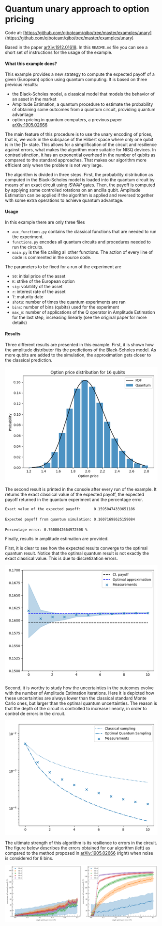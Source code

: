 # Quantum unary approach to option pricing

Code at: [https://github.com/qiboteam/qibo/tree/master/examples/unary](https://github.com/qiboteam/qibo/tree/master/examples/unary)

Based in the paper [arXiv:1912.01618](https://arxiv.org/abs/1912.01618). In this `README.md` file you can see a short
set of instructions for the usage of the example.

#### What this example does?

This example provides a new strategy to compute the expected payoff of a given (European) option using quantum computing.
It is based on three previous results:
- the Black-Scholes model, a classical model that models the behavior of an asset in the market
- Amplitude Estimation, a quantum procedure to estimate the probability of obtaining some outcomes from a quantum circuit,
providing quantum advantage
- option pricing in quantum computers, a previous paper [arXiv:1905.02666](https://arxiv.org/abs/1905.02666)

The main feature of this procedure is to use the unary encoding of prices, that is, we work in the subspace of the
Hilbert space where only one qubit is in the |1> state. This allows for a simplification of the circuit and resilience
against errors, what makes the algorithm more suitable for NISQ devices. In contradistinction, it has an exponential
overhead in the number of qubits as compared to the standard approaches. That makes our algorithm more efficient only when the problem is not
very large.

The algorithm is divided in three steps. First, the probability distribution as computed in the Black-Scholes model is
loaded into the quantum circuit by means of an exact circuit using *iSWAP* gates. Then, the payoff is computed by applying
some controlled rotations on an ancilla qubit. Amplitude Estimation can be applied if the algorithm is applied and reversed
together with some extra operations to achieve quantum advantage.

#### Usage
In this example there are only three files
- `aux_functions.py` contains the classical functions that are needed to run the experiment.
- `functions.py` encodes all quantum circuits and procedures needed to run the circuits.
- `main.py` is the file calling all other functions. The action of every line of code is commented in the source code.

The parameters to be fixed for a run of the experiment are
- `S0`: initial price of the asset
- `K`: strike of the European option
- `sig`: volatility of the asset
- `r`: interest rate of the asset
- `T`: maturity date
- `shots`: number of times the quantum experiments are ran
- `bins`: number of bins (qubits) used for the experiment
- `max_m`: number of applications of the Q operator in Amplitude Estimation for the last step, increasing linearly (see
the original paper for more details)

#### Results

Three different results are presented in this example. First, it is shown how the amplitude distributor fits the predictions
of the Black-Scholes model. As more qubits are added to the simulation, the approximation gets closer to the classical prediction.

![prob](images/Probability_distribution.png)

The second result is printed in the console after every run of the example. It returns the exact classical value of the
expected payoff, the expected payoff returned in the quantum experiment and the percentage error.
```bash
Exact value of the expected payoff:      0.15950474339651186

Expected payoff from quantum simulation: 0.16071698625159084

Percentage error: 0.7600042664972508 %
```

Finally, results in amplitude estimation are provided.

First, it is clear to see how the expected results converge to the
optimal quantum result. Notice that the optimal quantum result is not exactly the exact classical value. This is due to
discretization errors.

![amplitude](images/Amplitude_Estimation_Results.png)

Second, it is worthy to study how the uncertainties in the outcomes evolve with the number of Amplitude Estimation
iterations. Here it is depicted how these uncertainties are always lower than the classical standard Monte Carlo ones, but
larger than the optimal quantum uncertainties. The reason is that the depth of the circuit is controlled to increase
linearly, in order to control de errors in the circuit.

![amplitude2](images/Amplitude_Estimation_Uncertainties.png)

The ultimate strength of this algorithm is its resilience to errors in the circuit. The figure below describes the errors
obtained for our algorithm (left) as compared to the method proposed in [arXiv:1905.02666](https://arxiv.org/abs/1905.02666) (right)
when noise is considered for 8 bins.

![AE](images/AE.png)
